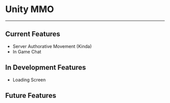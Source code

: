 # Unity MMO
------------------------
## Current Features
* Server Authorative Movement (Kinda)
* In Game Chat


## In Development Features
* Loading Screen


## Future Features
